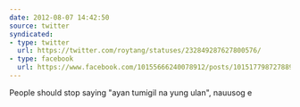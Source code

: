 ```yaml
---
date: 2012-08-07 14:42:50
source: twitter
syndicated:
- type: twitter
  url: https://twitter.com/roytang/statuses/232849287627800576/
- type: facebook
  url: https://www.facebook.com/10155666240078912/posts/10151779872788912
---
```


People should stop saying "ayan tumigil na yung ulan", nauusog e